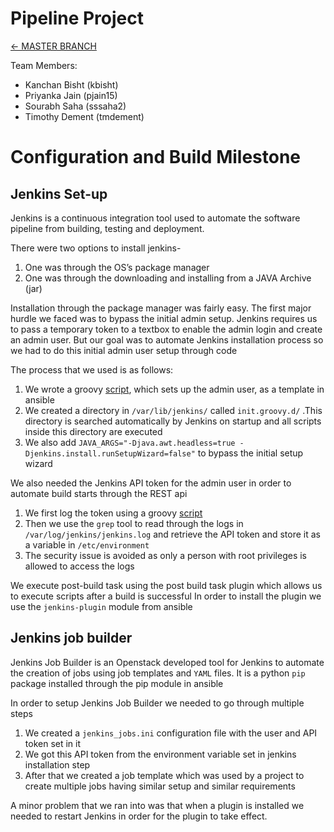 # Pipeline Project

[&#8592; MASTER BRANCH](https://github.ncsu.edu/tmdement/DEVOPS-PROJECT)

Team Members:

* Kanchan Bisht (kbisht)
* Priyanka Jain (pjain15)
* Sourabh Saha (sssaha2)
* Timothy Dement (tmdement)

# Configuration and Build Milestone

## Jenkins Set-up
Jenkins is a continuous integration tool used to automate the software pipeline from building, testing and deployment.

There were two options to install jenkins-
1. One was through the OS’s package manager
2. One was through the downloading and installing from a JAVA Archive (jar)

Installation through the package manager was fairly easy. The first major hurdle we faced was to bypass the initial admin setup. 
Jenkins requires us to pass a temporary token to a textbox to enable the admin login and create an admin user. But our goal was to automate Jenkins installation process so we had to do this initial admin user setup through code

The process that we used is as follows:
1. We wrote a groovy [script](), which sets up the admin user, as a template in ansible
2. We created a directory in `/var/lib/jenkins/` called `init.groovy.d/` .This directory is searched automatically by Jenkins on startup and all scripts inside this directory are executed
3. We also add `JAVA_ARGS="-Djava.awt.headless=true -Djenkins.install.runSetupWizard=false"` to bypass the initial setup wizard

We also needed the Jenkins API token for the admin user in order to automate build starts through the REST api
1. We first log the token using a groovy [script]()
2. Then we use the `grep` tool to read through the logs in `/var/log/jenkins/jenkins.log` and retrieve the API token and store it as a variable in `/etc/environment`
3. The security issue is avoided as only a person with root privileges is allowed to access the logs

We execute post-build task using the post build task plugin which allows us to execute scripts after a build is successful
In order to install the plugin we use the `jenkins-plugin` module from ansible

## Jenkins job builder
Jenkins Job Builder is an Openstack developed tool for Jenkins to automate the creation of jobs using job templates and `YAML` files. It is a python `pip` package installed through the pip module in ansible

In order to setup Jenkins Job Builder we needed to go through multiple steps
1. We created a `jenkins_jobs.ini` configuration file with the user and API token set in it
2. We got this API token from the environment variable set in jenkins installation step
3. After that we created a job template which was used by a project to create multiple jobs having similar setup and similar requirements

A minor problem that we ran into was that when a plugin is installed we needed to restart Jenkins in order for the plugin to take effect. 

